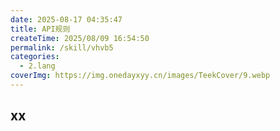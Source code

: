 ```yaml
---
date: 2025-08-17 04:35:47
title: API规则
createTime: 2025/08/09 16:54:50
permalink: /skill/vhvb5
categories:
  - 2.lang
coverImg: https://img.onedayxyy.cn/images/TeekCover/9.webp
---
```


## xx